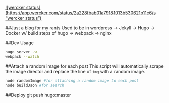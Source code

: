 [![wercker status](https://app.wercker.com/status/2a228fbab01a79181013b530621b11c6/s “wercker status”)](https://app.wercker.com/project/bykey/2a228fbab01a79181013b530621b11c6)

##Just a blog for my rants
Used to be in wordpress -> Jekyll -> Hugo -> Docker w/ build steps of hugo => webpack => nginx

##Dev Usage
```bash
hugo server -w
webpack --watch
```

##Attach a random image for each post
This script will automatically scrape the image director and replace the line of ```img``` with a random image.
```bash
node randomImage #for attaching a random image to each post
node buildJson #for search
```

##Deploy
git push <dokku> hugo:master
